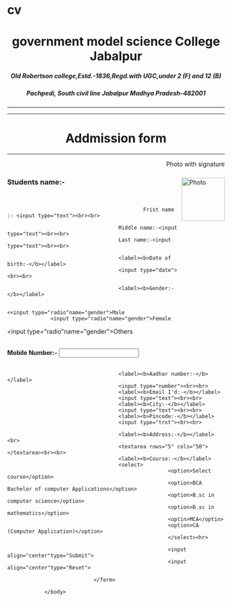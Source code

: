 # cv
<html>
				<head>
								<title>Admission Form</title>
				</head>
				<body><h1 align="center"><b>government model science College Jabalpur</b></h1>
								<h5 align="center"><i>Old Robertson college,Estd.-1836,Regd.with UGC,under 2 (F) and 12 (B)</i></h5>
							<h5 align="center">Pachpedi, South civil line
Jabalpur Madhya Pradesh-482001</h5><hr><hr>
								<h1 align="center"><b>Addmission form</b></h1><hr></h>
								<form>
												<p align="right">Photo with signature</p>
												<img align="right"src="Photo" width="100" alt="Photo">
												<label><h3>Students name:- </h3></label><br>
												
												Frist name :- <input type="text"><br><br>
												
										Middle name:-<input type="text"><br><br>
										Last name:-<input type="text"><br><br>
										
										<label><b>Date of birth:-</b></label>
										<input type="date"><br><br>
										
										<label><b>Gender:-</b></label>
										
														<<input type="radio"name="gender">Male
                  <input type="radio"name="gender">Female
<input type="radio"name="gender">Others<br><br>

<label><b>Mobile Number:-</b></label>
										<input type="number"><br><br>
										
										<label><b>Aadhar number:-</b></label>
										<input type="number"><br><br>
										<label><b>Email I'd:-</b></label>
										<input type="text"><br><br>
										<label><b>City:-</b></label>
										<input type="text"><br><br>
										<label><b>Pincode:-</b></label>
										<input type="trxt"><br><br>
																		
										<label><b>Address:-</b></label><br>
										<textarea rows="5" cols="50"> </textarea><br><br>
										<label><b>Course:-</b></label>
										<select>
														<option>Select course</option>
														<option>BCA Bachelor of computer Applications</option>
														<option>B.sc in computer science</option>
														<option>B.sc in mathematics</option>
														<optin>MCA</optin>
														<option>CA (Computer Application)</option>
														</select><hr>
														
														<input align="center"type="Submit">
														<input align="center"type="Reset">
										
								</form>
								
				</body>
</html>
